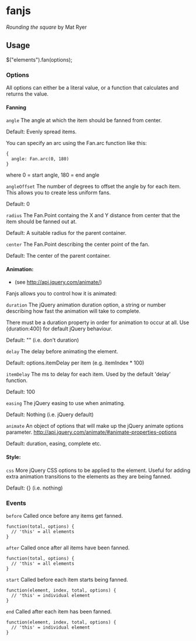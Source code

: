 
# fanjs

*Rounding the square*
by Mat Ryer

## Usage

  $("elements").fan(options);

### Options

All options can either be a literal value, or a function that
calculates and returns the value.

#### Fanning

`angle` The angle at which the item should be fanned from center.

Default: Evenly spread items.

You can specify an arc using the Fan.arc function like this:

    {
      angle: Fan.arc(0, 180)
    }

where 0 = start angle, 180 = end angle

`angleOffset` The number of degrees to offset the angle by for each item.  This allows you to create less uniform fans.

Default: 0

`radius` The Fan.Point containg the X and Y distance from center that the item should be fanned out at.

Default: A suitable radius for the parent container.

`center` The Fan.Point describing the center point of the fan.

Default: The center of the parent container.

#### Animation:
  * (see http://api.jquery.com/animate/)

Fanjs allows you to control how it is animated:

`duration` The jQuery animation duration option, a string or number describing how fast the animation will take to complete.

There must be a duration property in order for animation to occur at all.  Use {duration:400} for default jQuery behaviour.

Default: "" (i.e. don't duration)

`delay` The delay before animating the element.

Default: options.itemDelay per item (e.g. itemIndex * 100)

`itemDelay` The ms to delay for each item.  Used by the default 'delay' function.

Default: 100

`easing` The jQuery easing to use when animating.

Default: Nothing (i.e. jQuery default)

`animate` An object of options that will make up the jQuery animate options parameter. http://api.jquery.com/animate/#animate-properties-options

Default: duration, easing, complete etc.

#### Style:

`css` More jQuery CSS options to be applied to the element.  Useful for adding extra animation transitions to the elements as they are being fanned.

Default: {} (i.e. nothing)

### Events

`before` Called once before any items get fanned.

    function(total, options) {
      // 'this' = all elements
    }

`after` Called once after all items have been fanned.

    function(total, options) {
      // 'this' = all elements
    }

`start` Called before each item starts being fanned.

    function(element, index, total, options) {
      // 'this' = individual element
    }

`end` Called after each item has been fanned.

    function(element, index, total, options) {
      // 'this' = individual element
    }
